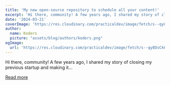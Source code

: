 ```yaml
---
title: 'My new open-source repository to schedule all your content!'
excerpt: 'Hi there, community! A few years ago, I shared my story of closing my previous startup and making it...'
date: '2024-03-21'
coverImage: 'https://res.cloudinary.com/practicaldev/image/fetch/s--qy8DsCk6--/c_imagga_scale,f_auto,fl_progressive,h_420,q_auto,w_1000/https://uploads.gitroom.com/8winR3VC2h.png'
author:
  name: Koders
  picture: "assets/blog/authors/koders.png"
ogImage:
  url: 'https://res.cloudinary.com/practicaldev/image/fetch/s--qy8DsCk6--/c_imagga_scale,f_auto,fl_progressive,h_420,q_auto,w_1000/https://uploads.gitroom.com/8winR3VC2h.png'
---
```


Hi there, community! A few years ago, I shared my story of closing my previous startup and making it...

[Read more](https://dev.to/github20k/my-new-open-source-repository-to-schedule-all-your-content-3lb)
